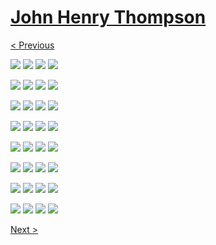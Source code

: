 # [John Henry Thompson](../README.md)

[< Previous](../README.md)

[![](../media/2018-10-13/Timeline-Photos-Why-vote-thumb.jpg)](../posts/2018-10-13-3.md) [![](../media/2018-10-13/DICE-pixel-zoom-thumb.jpg)](../posts/2018-10-13-4.md) [![](../media/2018-10-13/Timeline-Photos-Pixels-in-new-yorker-thumb.jpg)](../posts/2018-10-13-5.md) [![](../media/2018-10-13/Timeline-Photos-HDMI-glitch-Not-DICE-thumb.jpg)](../posts/2018-10-13-6.md)

[![](../media/2018-10-10/Timeline-Photos-DICE-pixels-nudged-thumb.jpg)](../posts/2018-10-10-1.md) [![](../media/2018-10-08/Timeline-Photos-Living-in-the-DARK-thumb.jpg)](../posts/2018-10-08-1.md) [![](../media/2018-10-08/Timeline-Photos-DICE-meta-space-time-light-thumb.jpg)](../posts/2018-10-08-2.md) [![](../media/2018-10-08/Timeline-Photos-Next-to-normal-thumb.jpg)](../posts/2018-10-08-3.md)

[![](../media/2018-10-08/Timeline-Photos-DICE-pixel-scramble-thumb.jpg)](../posts/2018-10-08-4.md) [![](../media/2018-10-08/Timeline-Photos-Old-meets-new-thumb.jpg)](../posts/2018-10-08-5.md) [![](../media/2018-10-05/Timeline-Photos-DICE-pixel-reflection-thumb.jpg)](../posts/2018-10-05-1.md) [![](../media/2018-10-05/Timeline-Photos-DICE-pixel-tower-thumb.jpg)](../posts/2018-10-05-2.md)

[![](../media/2018-10-05/Timeline-Photos-DICE-pixel-tower-1-thumb.jpg)](../posts/2018-10-05-3.md) [![](../media/2018-10-05/DICE-pixel-enrichment-thumb.jpg)](../posts/2018-10-05-4.md) [![](../media/2018-10-04/Timeline-Photos-HDMI-glitch-thumb.jpg)](../posts/2018-10-04-1.md) [![](../media/2018-10-03/Timeline-Photos-DICE-pixel-facial-thumb.jpg)](../posts/2018-10-03-1.md)

[![](../media/2018-10-03/Timeline-Photos-DICE-i-see-the-light-thumb.jpg)](../posts/2018-10-03-2.md) [![](../media/2018-10-02/Timeline-Photos-DICE-full-spectrum-thumb.jpg)](../posts/2018-10-02-1.md) [![](../media/2018-10-02/DICE-only-half-crazy-thumb.jpg)](../posts/2018-10-02-2.md) [![](../media/2018-09-30/DICE-on-the-spectrum-thumb.jpg)](../posts/2018-09-30-1.md)

[![](../media/2018-09-29/Timeline-Photos-DICE-pixel-mask-thumb.jpg)](../posts/2018-09-29-1.md) [![](../media/2018-09-29/Timeline-Photos-I-was-given-a-sign-thumb.jpg)](../posts/2018-09-29-2.md) [![](../media/2018-09-28/Timeline-Photos-DICE-0-rgb-box-random-thumb.jpg)](../posts/2018-09-28-1.md) [![](../media/2018-09-28/Timeline-Photos-DICE-man-in-pixel-mask-thumb.jpg)](../posts/2018-09-28-2.md)

[![](../media/2018-09-28/Timeline-Photos-DICE-harsh-reality-thumb.jpg)](../posts/2018-09-28-3.md) [![](../media/2018-09-28/Timeline-Photos-DICE-harsh-reality-1-thumb.jpg)](../posts/2018-09-28-4.md) [![](../media/2018-09-28/Timeline-Photos-DICE-face-plant-thumb.jpg)](../posts/2018-09-28-5.md) [![](../media/2018-09-28/Timeline-Photos-Mr-Mrs-thumb.jpg)](../posts/2018-09-28-6.md)

[![](../media/2018-09-27/DICE-time-meta-dimension-Stay-whole-thumb.jpg)](../posts/2018-09-27-1.md) [![](../media/2018-09-27/DICE-time-meta-dimension-thumb.jpg)](../posts/2018-09-27-2.md) [![](../media/2018-09-27/DICE-glitch-in-light-meta-dimension-thumb.jpg)](../posts/2018-09-27-3.md) [![](../media/2018-09-27/Timeline-Photos-thumb.jpg)](../posts/2018-09-27-4.md)

[Next >](2018-08-26-1.md)